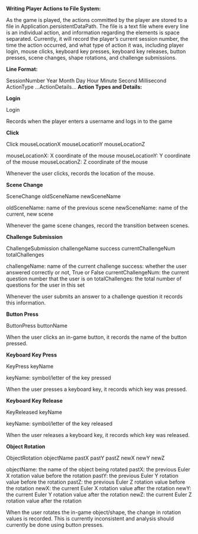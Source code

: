 **Writing Player Actions to File System:**
 
 As the game is played, the actions committed by the player are stored to a file in Application.persistentDataPath. The file is a text file where every line is an individual action, and information regarding the elements is space separated. Currently, it will record the player’s current session number, the time the action occurred, and what type of action it was, including player login, mouse clicks, keyboard key presses, keyboard key releases, button presses, scene changes, shape rotations, and challenge submissions.

**Line Format:**

SessionNumber Year Month Day Hour Minute Second Millisecond ActionType …ActionDetails… **Action Types and Details:**


**Login** 

Login

Records when the player enters a username and logs in to the game


**Click**

Click mouseLocationX mouseLocationY mouseLocationZ

mouseLocationX: X coordinate of the mouse 
mouseLocationY: Y coordinate of the mouse 
mouseLocationZ: Z coordinate of the mouse

Whenever the user clicks, records the location of the mouse.


**Scene Change**

SceneChange oldSceneName newSceneName

oldSceneName: name of the previous scene 
newSceneName: name of the current, new scene

Whenever the game scene changes, record the transition between scenes.


**Challenge Submission**

ChallengeSubmission challengeName success currentChallengeNum totalChallenges

challengeName: name of the current challenge
success: whether the user answered correctly or not, True or False 
currentChallengeNum: the current question number that the user is on 
totalChallenges: the total number of questions for the user in this set

Whenever the user submits an answer to a challenge question it records this information. 


**Button Press**

ButtonPress buttonName

When the user clicks an in-game button, it records the name of the button pressed.


**Keyboard Key Press** 

KeyPress keyName

keyName: symbol/letter of the key pressed

When the user presses a keyboard key, it records which key was pressed. 


**Keyboard Key Release**

KeyReleased keyName

keyName: symbol/letter of the key released

When the user releases a keyboard key, it records which key was released.


**Object Rotation**

ObjectRotation objectName pastX pastY pastZ newX newY newZ

objectName: the name of the object being rotated
pastX: the previous Euler X rotation value before the rotation 
pastY: the previous Euler Y rotation value before the rotation 
pastZ: the previous Euler Z rotation value before the rotation 
newX: the current Euler X rotation value after the rotation 
newY: the current Euler Y rotation value after the rotation 
newZ: the current Euler Z rotation value after the rotation

When the user rotates the in-game object/shape, the change in rotation values is recorded. This is currently inconsistent and analysis should currently be done using button presses.
